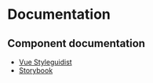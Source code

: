 # Documentation

## Component documentation

- [Vue Styleguidist](https://vue-styleguidist.github.io/)
- [Storybook](https://storybook.js.org/tutorials/intro-to-storybook/vue/en/get-started/)
